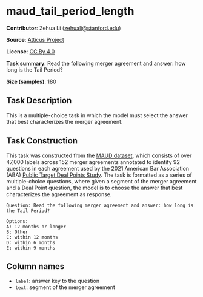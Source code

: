 # maud_tail_period_length 
 **Contributor**: Zehua Li (zehuali@stanford.edu)
 
 **Source**: [Atticus Project](https://www.atticusprojectai.org/maud)
 
 **License**: [CC By 4.0](https://creativecommons.org/licenses/by/4.0/)
 
 **Task summary**: Read the following merger agreement and answer: how long is the Tail Period?
 
 **Size (samples)**: 180
 
 ## Task Description
 
 This is a multiple-choice task in which the model must select the answer that best characterizes the merger agreement.
 
 ## Task Construction
 
 This task was constructed from the [MAUD dataset](https://www.atticusprojectai.org/maud), which consists of over 47,000 labels across 152 merger agreements annotated to identify 92 questions in each agreement used by the 2021 American Bar Association (ABA) [Public Target Deal Points Study](https://www.americanbar.org/groups/business_law/committees/ma/deal_points/). The task is formatted as a series of multiple-choice questions, where given a segment of the merger agreement and a Deal Point question, the model is to choose the answer that best characterizes the agreement as response.
 
 ```text
 Question: Read the following merger agreement and answer: how long is the Tail Period?
 ```
 
 ```text
 Options:
 A: 12 months or longer
 B: Other
 C: within 12 months
 D: within 6 months
 E: within 9 months
 ```
 
 ## Column names
 
 - `label`: answer key to the question
 - `text`: segment of the merger agreement
